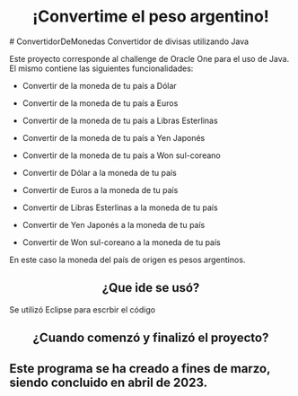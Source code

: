 <h1 align="center"> ¡Convertime el peso argentino! </h1>
# ConvertidorDeMonedas
Convertidor de divisas utilizando Java

Este proyecto corresponde al challenge de Oracle One para el uso de Java.
El mismo contiene las siguientes funcionalidades:
 - Convertir de la moneda de tu país a Dólar
 - Convertir de la moneda de tu país  a Euros
 - Convertir de la moneda de tu país  a Libras Esterlinas
 - Convertir de la moneda de tu país  a Yen Japonés
 - Convertir de la moneda de tu país  a Won sul-coreano

 - Convertir de Dólar a la moneda de tu país
 - Convertir de Euros a la moneda de tu país
 - Convertir de Libras Esterlinas a la moneda de tu país
 - Convertir de Yen Japonés a la moneda de tu país
 - Convertir de Won sul-coreano a la moneda de tu país

En este caso la moneda del país de origen es pesos argentinos.

<h2 align="center">¿Que ide se usó? </h2>

Se utilizó Eclipse para escrbir el código

<h2 align="center">¿Cuando comenzó y finalizó el proyecto? <h2>

Este programa se ha creado a fines de marzo, siendo concluido en abril de 2023.

